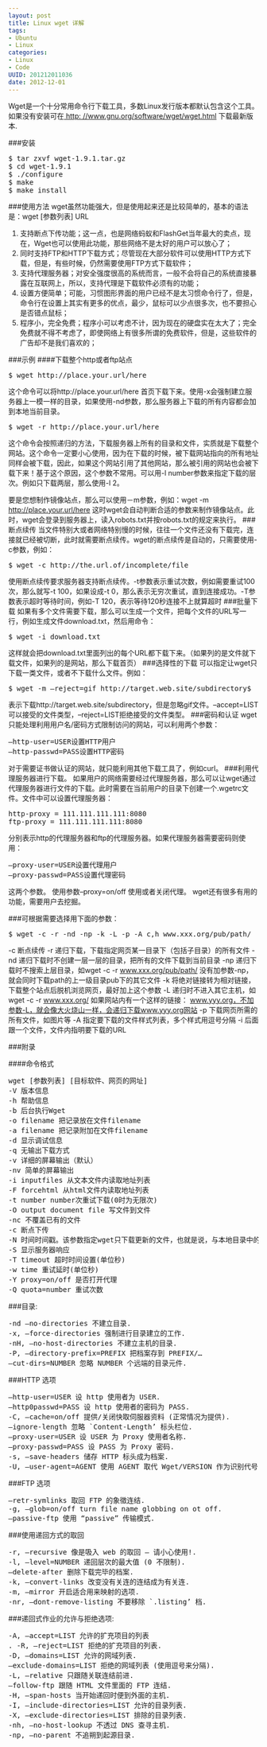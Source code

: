```yaml
--- 
layout: post
title: Linux wget 详解 
tags: 
- Ubuntu
- Linux
categories:
- Linux
- Code
UUID: 201212011036
date: 2012-12-01
---
```


Wget是一个十分常用命令行下载工具，多数Linux发行版本都默认包含这个工具。如果没有安装可在<a href="http: //www.gnu.org/software/wget/wget.html"> http: //www.gnu.org/software/wget/wget.html</a> 下载最新版本.

###安装
<pre id="bash">
$ tar zxvf wget-1.9.1.tar.gz 
$ cd wget-1.9.1 
$ ./configure 
$ make 
$ make install 
</pre>

###使用方法
wget虽然功能强大，但是使用起来还是比较简单的，基本的语法是：wget [参数列表] URL
<ol>
<li>支持断点下传功能；这一点，也是网络蚂蚁和FlashGet当年最大的卖点，现在，Wget也可以使用此功能，那些网络不是太好的用户可以放心了；</li>
<li>同时支持FTP和HTTP下载方式；尽管现在大部分软件可以使用HTTP方式下载，但是，有些时候，仍然需要使用FTP方式下载软件；</li>
<li>支持代理服务器；对安全强度很高的系统而言，一般不会将自己的系统直接暴露在互联网上，所以，支持代理是下载软件必须有的功能；</li>
<li>设置方便简单；可能，习惯图形界面的用户已经不是太习惯命令行了，但是，命令行在设置上其实有更多的优点，最少，鼠标可以少点很多次，也不要担心是否错点鼠标；</li>
<li>程序小，完全免费；程序小可以考虑不计，因为现在的硬盘实在太大了；完全免费就不得不考虑了，即使网络上有很多所谓的免费软件，但是，这些软件的广告却不是我们喜欢的；</li>
</ol>

###示例
####下载整个http或者ftp站点
<pre id="bash">
$ wget http://place.your.url/here
</pre>
这个命令可以将http://place.your.url/here 首页下载下来。使用-x会强制建立服务器上一模一样的目录，如果使用-nd参数，那么服务器上下载的所有内容都会加到本地当前目录。
<pre id="bash">
$ wget -r http://place.your.url/here
</pre>
这个命令会按照递归的方法，下载服务器上所有的目录和文件，实质就是下载整个网站。这个命令一定要小心使用，因为在下载的时候，被下载网站指向的所有地址 同样会被下载，因此，如果这个网站引用了其他网站，那么被引用的网站也会被下载下来！基于这个原因，这个参数不常用。可以用-l number参数来指定下载的层次。例如只下载两层，那么使用-l 2。

要是您想制作镜像站点，那么可以使用－m参数，例如：wget -m http://place.your.url/here
这时wget会自动判断合适的参数来制作镜像站点。此时，wget会登录到服务器上，读入robots.txt并按robots.txt的规定来执行。
###断点续传
当文件特别大或者网络特别慢的时候，往往一个文件还没有下载完，连接就已经被切断，此时就需要断点续传。wget的断点续传是自动的，只需要使用-c参数，例如：
<pre id="bash">
$ wget -c http://the.url.of/incomplete/file
</pre>
使用断点续传要求服务器支持断点续传。-t参数表示重试次数，例如需要重试100次，那么就写-t 100，如果设成-t 0，那么表示无穷次重试，直到连接成功。-T参数表示超时等待时间，例如-T 120，表示等待120秒连接不上就算超时
###批量下载
如果有多个文件需要下载，那么可以生成一个文件，把每个文件的URL写一行，例如生成文件download.txt，然后用命令：
<pre id="bash">
$ wget -i download.txt
</pre>
这样就会把download.txt里面列出的每个URL都下载下来。（如果列的是文件就下载文件，如果列的是网站，那么下载首页）
###选择性的下载
可以指定让wget只下载一类文件，或者不下载什么文件。例如：
<pre id="bash">
$ wget -m –reject=gif http://target.web.site/subdirectory$ 
</pre>
表示下载http://target.web.site/subdirectory，但是忽略gif文件。–accept=LIST 可以接受的文件类型，–reject=LIST拒绝接受的文件类型。
###密码和认证
wget只能处理利用用户名/密码方式限制访问的网站，可以利用两个参数：
<pre id="bash">
–http-user=USER设置HTTP用户
–http-passwd=PASS设置HTTP密码
</pre>
对于需要证书做认证的网站，就只能利用其他下载工具了，例如curl。
###利用代理服务器进行下载。
如果用户的网络需要经过代理服务器，那么可以让wget通过代理服务器进行文件的下载。此时需要在当前用户的目录下创建一个.wgetrc文件。文件中可以设置代理服务器：
<pre id="bash">
http-proxy = 111.111.111.111:8080
ftp-proxy = 111.111.111.111:8080
</pre>
分别表示http的代理服务器和ftp的代理服务器。如果代理服务器需要密码则使用：
<pre>
–proxy-user=USER设置代理用户
–proxy-passwd=PASS设置代理密码
</pre>
这两个参数。
使用参数–proxy=on/off 使用或者关闭代理。
wget还有很多有用的功能，需要用户去挖掘。

###可根据需要选择用下面的参数：
<pre>
$ wget -c -r -nd -np -k -L -p -A c,h www.xxx.org/pub/path/
</pre>
-c   断点续传
-r   递归下载，下载指定网页某一目录下（包括子目录）的所有文件
-nd 递归下载时不创建一层一层的目录，把所有的文件下载到当前目录
-np 递归下载时不搜索上层目录，如wget -c -r www.xxx.org/pub/path/
没有加参数-np，就会同时下载path的上一级目录pub下的其它文件
-k   将绝对链接转为相对链接，下载整个站点后脱机浏览网页，最好加上这个参数
-L   递归时不进入其它主机，如wget -c -r www.xxx.org/ 如果网站内有一个这样的链接：
www.yyy.org，不加参数-L，就会像大火烧山一样，会递归下载www.yyy.org网站
-p   下载网页所需的所有文件，如图片等
-A   指定要下载的文件样式列表，多个样式用逗号分隔
-i   后面跟一个文件，文件内指明要下载的URL

###附录 

####命令格式
<pre id="bash">
wget [参数列表] [目标软件、网页的网址]
-V 版本信息
-h 帮助信息
-b 后台执行Wget
-o filename 把记录放在文件filename
-a filename 把记录附加在文件filename
-d 显示调试信息
-q 无输出下载方式
-v 详细的屏幕输出（默认）
-nv 简单的屏幕输出
-i inputfiles 从文本文件内读取地址列表
-F forcehtml 从html文件内读取地址列表
-t number number次重试下载(0时为无限次)
-O output document file 写文件到文件
-nc 不覆盖已有的文件
-c 断点下传
-N 时间时间戳。该参数指定wget只下载更新的文件，也就是说，与本地目录中的对应文件的长度和最后修改日期一样的文件将不被下载。
-S 显示服务器响应
-T timeout 超时时间设置(单位秒)
-w time 重试延时(单位秒)
-Y proxy=on/off 是否打开代理
-Q quota=number 重试次数
</pre>
###目录:
<pre id="bash">
-nd –no-directories 不建立目录.
-x, –force-directories 强制进行目录建立的工作.
-nH, –no-host-directories 不建立主机的目录.
-P, –directory-prefix=PREFIX 把档案存到 PREFIX/…
–cut-dirs=NUMBER 忽略 NUMBER 个远端的目录元件.
</pre>
###HTTP 选项
<pre id="bash">
–http-user=USER 设 http 使用者为 USER.
–http0passwd=PASS 设 http 使用者的密码为 PASS.
-C, –cache=on/off 提供/关闭快取伺服器资料 (正常情况为提供).
–ignore-length 忽略 `Content-Length’ 标头栏位.
–proxy-user=USER 设 USER 为 Proxy 使用者名称.
–proxy-passwd=PASS 设 PASS 为 Proxy 密码.
-s, –save-headers 储存 HTTP 标头成为档案.
-U, –user-agent=AGENT 使用 AGENT 取代 Wget/VERSION 作为识别代号.
</pre>
###FTP 选项
<pre id="bash">
–retr-symlinks 取回 FTP 的象徵连结.
-g, –glob=on/off turn file name globbing on ot off.
–passive-ftp 使用 “passive” 传输模式.
</pre>
###使用递回方式的取回
<pre id="bash">
-r, –recursive 像是吸入 web 的取回 — 请小心使用!.
-l, –level=NUMBER 递回层次的最大值 (0 不限制).
–delete-after 删除下载完毕的档案.
-k, –convert-links 改变没有关连的连结成为有关连.
-m, –mirror 开启适合用来映射的选项.
-nr, –dont-remove-listing 不要移除 `.listing’ 档.
</pre>
###递回式作业的允许与拒绝选项:
<pre id="bash">
-A, –accept=LIST 允许的扩充项目的列表
. -R, –reject=LIST 拒绝的扩充项目的列表.
-D, –domains=LIST 允许的网域列表.
–exclude-domains=LIST 拒绝的网域列表 (使用逗号来分隔).
-L, –relative 只跟随关联连结前进.
–follow-ftp 跟随 HTML 文件里面的 FTP 连结.
-H, –span-hosts 当开始递回时便到外面的主机.
-I, –include-directories=LIST 允许的目录列表.
-X, –exclude-directories=LIST 排除的目录列表.
-nh, –no-host-lookup 不透过 DNS 查寻主机.
-np, –no-parent 不追朔到起源目录.
</pre>
